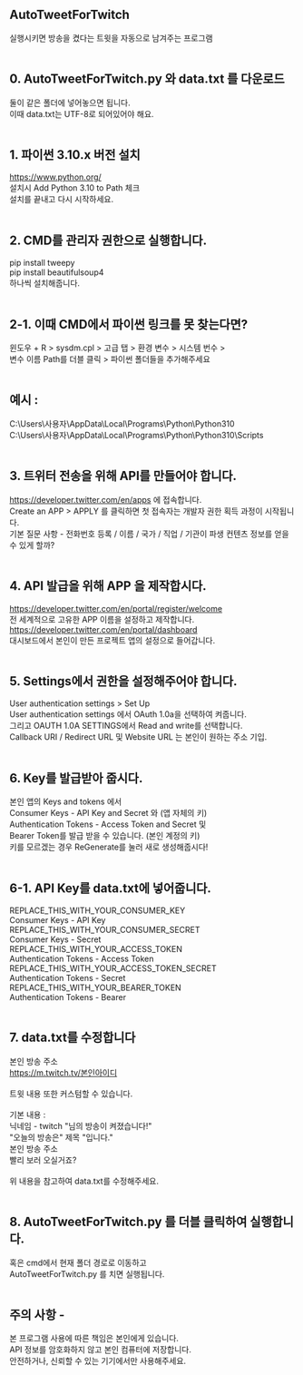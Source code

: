 ##  AutoTweetForTwitch
실행시키면 방송을 켰다는 트윗을 자동으로 남겨주는 프로그램<br>
<br>
## 0. AutoTweetForTwitch.py 와 data.txt 를 다운로드
둘이 같은 폴더에 넣어놓으면 됩니다.<br>
이때 data.txt는 UTF-8로 되어있어야 해요.<br>
<br>
## 1. 파이썬 3.10.x 버전 설치
https://www.python.org/<br>
설치시 Add Python 3.10 to Path 체크<br>
설치를 끝내고 다시 시작하세요.<br>
<br>
## 2. CMD를 관리자 권한으로 실행합니다.
pip install tweepy<br>
pip install beautifulsoup4<br>
하나씩 설치해줍니다.<br>
<br>
## 2-1. 이때 CMD에서 파이썬 링크를 못 찾는다면?
윈도우 + R > sysdm.cpl > 고급 탭 > 환경 변수 > 시스템 번수 ><br>
변수 이름 Path를 더블 클릭 > 파이썬 폴더들을 추가해주세요<br>
<br>
## 예시 :<br>
C:\Users\사용자\AppData\Local\Programs\Python\Python310<br>
C:\Users\사용자\AppData\Local\Programs\Python\Python310\Scripts<br>
<br>
## 3. 트위터 전송을 위해 API를 만들어야 합니다.
https://developer.twitter.com/en/apps 에 접속합니다.<br>
Create an APP > APPLY 를 클릭하면 첫 접속자는 개발자 권한 획득 과정이 시작됩니다.<br>
기본 질문 사항 - 전화번호 등록 / 이름 / 국가 / 직업 / 기관이 파생 컨텐츠 정보를 얻을 수 있게 할까? <br>
<br>
## 4. API 발급을 위해 APP 을 제작합시다.
https://developer.twitter.com/en/portal/register/welcome<br>
전 세계적으로 고유한 APP 이름을 설정하고 제작합니다.<br>
https://developer.twitter.com/en/portal/dashboard<br>
대시보드에서 본인이 만든 프로젝트 앱의 설정으로 들어갑니다.<br>
<br>
## 5. Settings에서 권한을 설정해주어야 합니다.
User authentication settings > Set Up<br>
User authentication settings 에서 OAuth 1.0a을 선택하여 켜줍니다.<br>
그리고 OAUTH 1.0A SETTINGS에서 Read and write를 선택합니다.<br>
Callback URI / Redirect URL 및 Website URL 는 본인이 원하는 주소 기입.<br>
<br>
## 6. Key를 발급받아 줍시다.
본인 앱의 Keys and tokens 에서 <br>
Consumer Keys - API Key and Secret 와 (앱 자체의 키)<br>
Authentication Tokens - Access Token and Secret 및 <br>
Bearer Token를 발급 받을 수 있습니다. (본인 계정의 키)<br>
키를 모르겠는 경우 ReGenerate를 눌러 새로 생성해줍시다!<br>
<br>
## 6-1. API Key를 data.txt에 넣어줍니다.
REPLACE_THIS_WITH_YOUR_CONSUMER_KEY<br>
Consumer Keys - API Key<br>
REPLACE_THIS_WITH_YOUR_CONSUMER_SECRET<br>
Consumer Keys - Secret<br>
REPLACE_THIS_WITH_YOUR_ACCESS_TOKEN<br>
Authentication Tokens - Access Token<br>
REPLACE_THIS_WITH_YOUR_ACCESS_TOKEN_SECRET<br>
Authentication Tokens - Secret<br>
REPLACE_THIS_WITH_YOUR_BEARER_TOKEN<br>
Authentication Tokens - Bearer<br>
<br>
## 7. data.txt를 수정합니다
본인 방송 주소<br>
https://m.twitch.tv/본인아이디<br>
<br>
트윗 내용 또한 커스텀할 수 있습니다.<br>
<br>
기본 내용 :<br>
닉네임 - twitch "님의 방송이 켜졌습니다!"<br>
"오늘의 방송은" 제목 "입니다."<br>
본인 방송 주소<br>
빨리 보러 오실거죠?<br>
<br>
위 내용을 참고하여 data.txt를 수정해주세요.<br>
<br>
## 8. AutoTweetForTwitch.py 를 더블 클릭하여 실행합니다.
혹은 cmd에서 현재 폴더 경로로 이동하고<br>
AutoTweetForTwitch.py 를 치면 실행됩니다.<br>
<br>
## 주의 사항 -
본 프로그램 사용에 따른 책임은 본인에게 있습니다.<br>
API 정보를 암호화하지 않고 본인 컴퓨터에 저장합니다.<br>
안전하거나, 신뢰할 수 있는 기기에서만 사용해주세요.<br>
<br>
